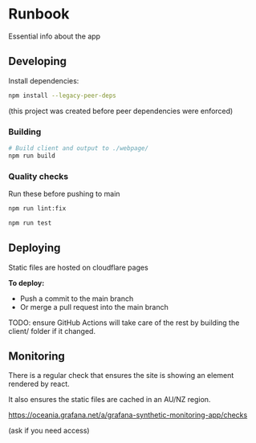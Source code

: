 # Runbook

Essential info about the app

## Developing

Install dependencies:

```sh
npm install --legacy-peer-deps
```

(this project was created before peer dependencies were enforced)

### Building

```sh
# Build client and output to ./webpage/
npm run build
```

### Quality checks

Run these before pushing to main

```sh
npm run lint:fix
```

```sh
npm run test
```


## Deploying

Static files are hosted on cloudflare pages

**To deploy:**

- Push a commit to the main branch
- Or merge a pull request into the main branch

TODO: ensure GitHub Actions will take care of the rest by building the client/ folder if it changed.

## Monitoring

There is a regular check that ensures the site is showing an element rendered by react.

It also ensures the static files are cached in an AU/NZ region.

https://oceania.grafana.net/a/grafana-synthetic-monitoring-app/checks

(ask if you need access)


